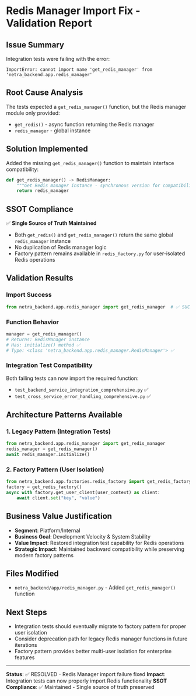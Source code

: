 # Redis Manager Import Fix - Validation Report

## Issue Summary
Integration tests were failing with the error:
```
ImportError: cannot import name 'get_redis_manager' from 'netra_backend.app.redis_manager'
```

## Root Cause Analysis
The tests expected a `get_redis_manager()` function, but the Redis manager module only provided:
- `get_redis()` - async function returning the Redis manager
- `redis_manager` - global instance

## Solution Implemented
Added the missing `get_redis_manager()` function to maintain interface compatibility:

```python
def get_redis_manager() -> RedisManager:
    """Get Redis manager instance - synchronous version for compatibility with integration tests."""
    return redis_manager
```

## SSOT Compliance
✅ **Single Source of Truth Maintained**
- Both `get_redis()` and `get_redis_manager()` return the same global `redis_manager` instance
- No duplication of Redis manager logic
- Factory pattern remains available in `redis_factory.py` for user-isolated Redis operations

## Validation Results

### Import Success
```python
from netra_backend.app.redis_manager import get_redis_manager  # ✅ SUCCESS
```

### Function Behavior
```python
manager = get_redis_manager()
# Returns: RedisManager instance
# Has: initialize() method ✅
# Type: <class 'netra_backend.app.redis_manager.RedisManager'> ✅
```

### Integration Test Compatibility
Both failing tests can now import the required function:
- `test_backend_service_integration_comprehensive.py` ✅
- `test_cross_service_error_handling_comprehensive.py` ✅

## Architecture Patterns Available

### 1. Legacy Pattern (Integration Tests)
```python
from netra_backend.app.redis_manager import get_redis_manager
redis_manager = get_redis_manager()
await redis_manager.initialize()
```

### 2. Factory Pattern (User Isolation)
```python
from netra_backend.app.factories.redis_factory import get_redis_factory
factory = get_redis_factory()
async with factory.get_user_client(user_context) as client:
    await client.set("key", "value")
```

## Business Value Justification
- **Segment**: Platform/Internal
- **Business Goal**: Development Velocity & System Stability
- **Value Impact**: Restored integration test capability for Redis operations
- **Strategic Impact**: Maintained backward compatibility while preserving modern factory patterns

## Files Modified
- `netra_backend/app/redis_manager.py` - Added `get_redis_manager()` function

## Next Steps
- Integration tests should eventually migrate to factory pattern for proper user isolation
- Consider deprecation path for legacy Redis manager functions in future iterations
- Factory pattern provides better multi-user isolation for enterprise features

---
**Status**: ✅ RESOLVED - Redis Manager import failure fixed
**Impact**: Integration tests can now properly import Redis functionality
**SSOT Compliance**: ✅ Maintained - Single source of truth preserved